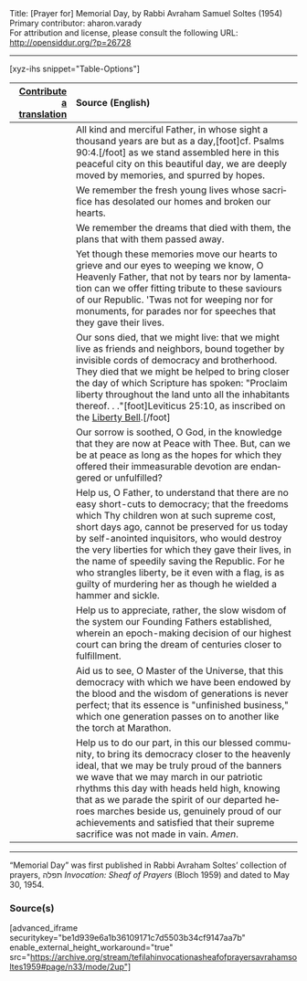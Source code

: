 <html>
<head></head>
<body>
Title: [Prayer for] Memorial Day, by Rabbi Avraham Samuel Soltes (1954)<br />
Primary contributor: aharon.varady<br />
For attribution and license, please consult the following URL: <a href="http://opensiddur.org/?p=26728">http://opensiddur.org/?p=26728</a>
<p />
<hr />

[xyz-ihs snippet="Table-Options"]<table style="margin-left: auto; margin-right: auto;" class="draggable">
<thead><tr><th id="x" style="text-align: right;"><a href="/contributing/upload/">Contribute a translation</a></th><th style="text-align: left;">Source (English)</th></tr></thead>
<tbody>
<tr><td style="vertical-align:top;">
<div class="liturgy" lang="he">

</span></div></td>
 
<td style="vertical-align:top;">
<div class="english" lang="en">
All kind and merciful Father,
in whose sight
a thousand years
are but as a day,[foot]cf. Psalms 90:4.[/foot]
as we stand assembled
here
in this peaceful city
on this beautiful day,
we are deeply moved
by memories,
and spurred
by hopes.
</div></td></tr>


<tr><td style="vertical-align:top;">
<div class="liturgy" lang="he">

</span></div></td>
 
<td style="vertical-align:top;">
<div class="english" lang="en">
We remember
the fresh young lives
whose sacrifice
has desolated our homes
and broken our hearts.
</div></td></tr>


<tr><td style="vertical-align:top;">
<div class="liturgy" lang="he">

</span></div></td>
 
<td style="vertical-align:top;">
<div class="english" lang="en">
We remember
the dreams
that died with them,
the plans
that with them
passed away.
</div></td></tr>


<tr><td style="vertical-align:top;">
<div class="liturgy" lang="he">

</span></div></td>
 
<td style="vertical-align:top;">
<div class="english" lang="en">
Yet
though these memories
move our hearts
to grieve
and our eyes
to weeping
we know,
O Heavenly Father,
that
not by tears
nor by lamentation
can we offer fitting tribute
to these saviours of our Republic.
'Twas not for weeping
nor for monuments,
for parades
nor for speeches
that they gave their lives.
</div></td></tr>


<tr><td style="vertical-align:top;">
<div class="liturgy" lang="he">

</span></div></td>
 
<td style="vertical-align:top;">
<div class="english" lang="en">
Our sons
died,
that we
might live:
that we might live
as friends and neighbors,
bound together
by invisible cords of democracy
and brotherhood.
They died
that we might be helped
to bring closer
the day
of which Scripture has spoken:
"Proclaim liberty throughout the land
unto all the inhabitants thereof. . ."[foot]Leviticus 25:10, as inscribed on the <a href="https://en.wikipedia.org/wiki/Liberty_Bell">Liberty Bell</a>.[/foot]
</div></td></tr>


<tr><td style="vertical-align:top;">
<div class="liturgy" lang="he">

</span></div></td>
 
<td style="vertical-align:top;">
<div class="english" lang="en">
Our sorrow is soothed,
O God,
in the knowledge
that they are now at Peace
with Thee.
But, can we be at peace
as long as
the hopes
for which they offered
their immeasurable devotion
are endangered or unfulfilled?
</div></td></tr>


<tr><td style="vertical-align:top;">
<div class="liturgy" lang="he">

</span></div></td>
 
<td style="vertical-align:top;">
<div class="english" lang="en">
Help us,
O Father,
to understand
that there are no easy short-cuts to
democracy;
that the freedoms which Thy
children won
at such supreme cost,
short days ago,
cannot be preserved for us
today
by self-anointed inquisitors,
who would destroy the very liberties
for which they gave their lives,
in the name of
speedily saving the Republic.
For he who strangles liberty,
be it even
with a flag,
is as guilty of murdering her
as though
he wielded a hammer and sickle.
</div></td></tr>


<tr><td style="vertical-align:top;">
<div class="liturgy" lang="he">

</span></div></td>
 
<td style="vertical-align:top;">
<div class="english" lang="en">
Help us to appreciate,
rather,
the slow wisdom
of the system
our Founding Fathers established,
wherein
an epoch-making decision
of our highest court
can bring
the dream of centuries
closer to fulfillment.
</div></td></tr>


<tr><td style="vertical-align:top;">
<div class="liturgy" lang="he">

</span></div></td>
 
<td style="vertical-align:top;">
<div class="english" lang="en">
Aid us to see,
O Master of the Universe,
that this democracy
with which we have been endowed
by the blood
and the wisdom of generations
is never perfect;
that its essence is
"unfinished business,"
which one generation
passes on to another
like the torch at Marathon.
</div></td></tr>


<tr><td style="vertical-align:top;">
<div class="liturgy" lang="he">

</span></div></td>
 
<td style="vertical-align:top;">
<div class="english" lang="en">
Help us
to do our part,
in this
our blessed community,
to bring its democracy
closer
to the heavenly ideal,
that we may be truly
proud
of the banners we wave
that we may march
in our patriotic rhythms
this day
with heads held high,
knowing
that as we parade
the spirit of our departed heroes
marches beside us,
genuinely proud of our achievements
and satisfied
that their supreme sacrifice
was not made in vain.
<em>Amen</em>.
</div></td></tr>
</tbody></table>

<hr />

“Memorial Day” was first published in Rabbi Avraham Soltes’ collection of prayers, תפלה <em>Invocation: Sheaf of Prayers</em> (Bloch 1959) and dated to May 30, 1954.

<h3>Source(s)</h3>

[advanced_iframe securitykey="be1d939e6a1b36109171c7d5503b34cf9147aa7b" enable_external_height_workaround="true" src="https://archive.org/stream/tefilahinvocationasheafofprayersavrahamsoltes1959#page/n33/mode/2up"]
</body>
</html>